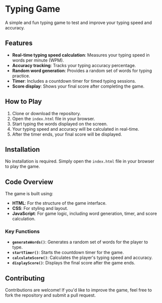 # Typing Game

A simple and fun typing game to test and improve your typing speed and accuracy.

## Features
- **Real-time typing speed calculation**: Measures your typing speed in words per minute (WPM).
- **Accuracy tracking**: Tracks your typing accuracy percentage.
- **Random word generation**: Provides a random set of words for typing practice.
- **Timer**: Includes a countdown timer for timed typing sessions.
- **Score display**: Shows your final score after completing the game.

## How to Play
1. Clone or download the repository.
2. Open the `index.html` file in your browser.
3. Start typing the words displayed on the screen.
4. Your typing speed and accuracy will be calculated in real-time.
5. After the timer ends, your final score will be displayed.

## Installation
No installation is required. Simply open the `index.html` file in your browser to play the game.

## Code Overview
The game is built using:
- **HTML**: For the structure of the game interface.
- **CSS**: For styling and layout.
- **JavaScript**: For game logic, including word generation, timer, and score calculation.

### Key Functions
- **`generateWords()`**: Generates a random set of words for the player to type.
- **`startTimer()`**: Starts the countdown timer for the game.
- **`calculateScore()`**: Calculates the player's typing speed and accuracy.
- **`displayScore()`**: Displays the final score after the game ends.

## Contributing
Contributions are welcome! If you'd like to improve the game, feel free to fork the repository and submit a pull request.

